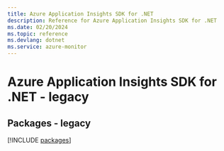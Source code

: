 ```yaml
---
title: Azure Application Insights SDK for .NET
description: Reference for Azure Application Insights SDK for .NET
ms.date: 02/20/2024
ms.topic: reference
ms.devlang: dotnet
ms.service: azure-monitor
---
```

# Azure Application Insights SDK for .NET - legacy
## Packages - legacy
[!INCLUDE [packages](application-insights-index.md)]